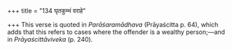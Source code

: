 +++
title = "134 घृतकुम्भं वराहे"

+++
This verse is quoted in *Parāśaramādhava* (Prāyaścitta p. 64), which
adds that this refers to cases where the offender is a wealthy
person;—and in *Prāyaścittāviveka* (p. 240).



